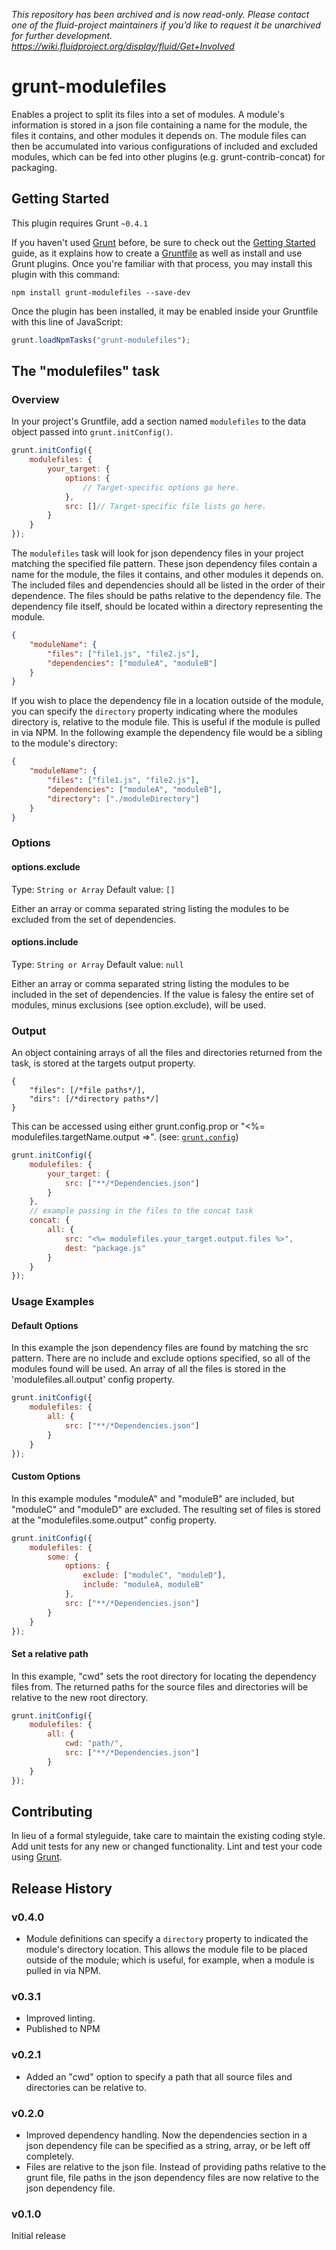 _This repository has been archived and is now read-only. Please contact one of the fluid-project maintainers if you’d like to request it be unarchived for further development. https://wiki.fluidproject.org/display/fluid/Get+Involved_

# grunt-modulefiles

Enables a project to split its files into a set of modules. A module's information is stored in a json file containing a
name for the module, the files it contains, and other modules it depends on. The module files can then be accumulated
into various configurations of included and excluded modules, which can be fed into other plugins
(e.g. grunt-contrib-concat) for packaging.

## Getting Started

This plugin requires Grunt `~0.4.1`

If you haven't used [Grunt](http://gruntjs.com/) before, be sure to check out the
[Getting Started](http://gruntjs.com/getting-started) guide, as it explains how to create a
[Gruntfile](http://gruntjs.com/sample-gruntfile) as well as install and use Grunt plugins. Once you're familiar with
that process, you may install this plugin with this command:

```shell
npm install grunt-modulefiles --save-dev
```

Once the plugin has been installed, it may be enabled inside your Gruntfile with this line of JavaScript:

```javascript
grunt.loadNpmTasks("grunt-modulefiles");
```

## The "modulefiles" task

### Overview

In your project's Gruntfile, add a section named `modulefiles` to the data object passed into `grunt.initConfig()`.

```javascript
grunt.initConfig({
    modulefiles: {
        your_target: {
            options: {
                // Target-specific options go here.
            },
            src: []// Target-specific file lists go here.
        }
    }
});
```

The `modulefiles` task will look for json dependency files in your project matching the specified file pattern.
These json dependency files contain a name for the module, the files it contains, and other modules it depends on. The
included files and dependencies should all be listed in the order of their dependence. The files should be paths
relative to the dependency file. The dependency file itself, should be located within a directory representing the
module.

```json
{
    "moduleName": {
        "files": ["file1.js", "file2.js"],
        "dependencies": ["moduleA", "moduleB"]
    }
}

```

If you wish to place the dependency file in a location outside of the module, you can specify the `directory` property
indicating where the modules directory is, relative to the module file. This is useful if the module is pulled in via
NPM. In the following example the dependency file would be a sibling to the module's directory:

```json
{
    "moduleName": {
        "files": ["file1.js", "file2.js"],
        "dependencies": ["moduleA", "moduleB"],
        "directory": ["./moduleDirectory"]
    }
}

```

### Options

#### options.exclude

Type: `String or Array`
Default value: `[]`

Either an array or comma separated string listing the modules to be excluded from the set of dependencies.

#### options.include

Type: `String or Array`
Default value: `null`

Either an array or comma separated string listing the modules to be included in the set of dependencies.
If the value is falesy the entire set of modules, minus exclusions (see option.exclude), will be used.

### Output

An object containing arrays of all the files and directories returned from the task, is stored at the targets output
property.

```json5
{
    "files": [/*file paths*/],
    "dirs": [/*directory paths*/]
}
```

This can be accessed using either grunt.config.prop or "<%= modulefiles.targetName.output =>". (see:
[`grunt.config`](http://gruntjs.com/api/grunt.config))

```javascript
grunt.initConfig({
    modulefiles: {
        your_target: {
            src: ["**/*Dependencies.json"]
        }
    },
    // example passing in the files to the concat task
    concat: {
        all: {
            src: "<%= modulefiles.your_target.output.files %>",
            dest: "package.js"
        }
    }
});
```

### Usage Examples

#### Default Options

In this example the json dependency files are found by matching the src pattern. There are no include and exclude
options specified, so all of the modules found will be used. An array of all the files is stored in the
'modulefiles.all.output' config property.

```javascript
grunt.initConfig({
    modulefiles: {
        all: {
            src: ["**/*Dependencies.json"]
        }
    }
});
```

#### Custom Options

In this example modules "moduleA" and "moduleB" are included, but "moduleC" and
"moduleD" are excluded. The resulting set of files is stored at the "modulefiles.some.output" config property.

```javascript
grunt.initConfig({
    modulefiles: {
        some: {
            options: {
                exclude: ["moduleC", "moduleD"],
                include: "moduleA, moduleB"
            },
            src: ["**/*Dependencies.json"]
        }
    }
});
```

#### Set a relative path

In this example, "cwd" sets the root directory for locating the dependency files from. The returned paths for the source
files and directories will be relative to the new root directory.

```javascript
grunt.initConfig({
    modulefiles: {
        all: {
            cwd: "path/",
            src: ["**/*Dependencies.json"]
        }
    }
});
```

## Contributing

In lieu of a formal styleguide, take care to maintain the existing coding style. Add unit tests for any new or changed
functionality. Lint and test your code using [Grunt](http://gruntjs.com/).

## Release History

### v0.4.0

* Module definitions can specify a `directory` property to indicated the module's directory location. This allows the
  module file to be placed outside of the module; which is useful, for example, when a module is pulled in via NPM.

### v0.3.1

* Improved linting.
* Published to NPM

### v0.2.1

* Added an "cwd" option to specify a path that all source files and directories can be relative to.

### v0.2.0

* Improved dependency handling. Now the dependencies section in a json dependency file can be specified as a string,
  array, or be left off completely.
* Files are relative to the json file. Instead of providing paths relative to the grunt file, file paths in the json
  dependency files are now relative to the json dependency file.

### v0.1.0

Initial release
